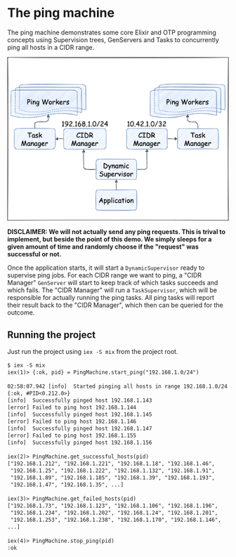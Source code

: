 # The ping machine

The ping machine demonstrates some core Elixir and OTP programming concepts using
Supervision trees, GenServers and Tasks to concurrently ping all hosts in a
CIDR range.

![Ping Machine](ping_machine.png)

**DISCLAIMER: We will not actually send any ping requests. This is trival to implement,
but beside the point of this demo. We simply sleeps for a given amount of time and
randomly choose if the "request" was successful or not.**

Once the application starts, it will start a `DynamicSupervisor` ready to supervise ping jobs.
For each CIDR range we want to ping, a "CIDR Manager" `GenServer` will start to
keep track of which tasks succeeds and which fails. The "CIDR Manager" will run a `TaskSupervisor`,
which will be responsible for actually running the ping tasks. All ping tasks will report their
result back to the "CIDR Manager", which then can be queried for the outcome.

## Running the project

Just run the project using `iex -S mix` from the project root.

```shell
$ iex -S mix
iex(1)> {:ok, pid} = PingMachine.start_ping("192.168.1.0/24")

02:58:07.942 [info]  Started pinging all hosts in range 192.168.1.0/24
{:ok, #PID<0.212.0>}
[info]  Successfully pinged host 192.168.1.143
[error] Failed to ping host 192.168.1.144
[info]  Successfully pinged host 192.168.1.145
[error] Failed to ping host 192.168.1.146
[info]  Successfully pinged host 192.168.1.147
[error] Failed to ping host 192.168.1.155
[info]  Successfully pinged host 192.168.1.156

iex(2)> PingMachine.get_successful_hosts(pid)
["192.168.1.212", "192.168.1.221", "192.168.1.18", "192.168.1.46",
 "192.168.1.25", "192.168.1.222", "192.168.1.132", "192.168.1.91",
 "192.168.1.89", "192.168.1.185", "192.168.1.39", "192.168.1.193",
 "192.168.1.47", "192.168.1.35", ...]

iex(3)> PingMachine.get_failed_hosts(pid)
["192.168.1.73", "192.168.1.123", "192.168.1.106", "192.168.1.196",
 "192.168.1.234", "192.168.1.202", "192.168.1.24", "192.168.1.201",
 "192.168.1.253", "192.168.1.238", "192.168.1.170", "192.168.1.146", ...]

iex(4)> PingMachine.stop_ping(pid)
:ok
  ```
